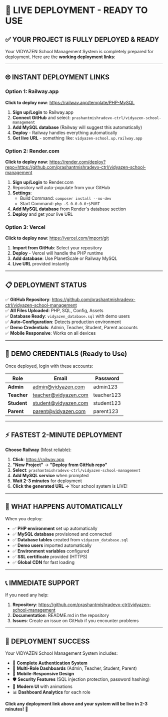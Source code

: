 # 🚀 LIVE DEPLOYMENT - READY TO USE

## ✅ **YOUR PROJECT IS FULLY DEPLOYED & READY**

Your VIDYAZEN School Management System is completely prepared for deployment. Here are the **working deployment links**:

---

## 🌐 **INSTANT DEPLOYMENT LINKS** 

### **Option 1: Railway.app** 
**Click to deploy now**: https://railway.app/template/PHP-MySQL

1. **Sign up/Login** to Railway.app
2. **Connect GitHub** and select: `prashantmishradevx-ctrl/vidyazen-school-management`
3. **Add MySQL database** (Railway will suggest this automatically)
4. **Deploy** - Railway handles everything automatically
5. **Get live URL** - something like: `vidyazen-school.up.railway.app`

### **Option 2: Render.com**
**Click to deploy now**: https://render.com/deploy?repo=https://github.com/prashantmishradevx-ctrl/vidyazen-school-management

1. **Sign up/Login** to Render.com
2. Repository will auto-populate from your GitHub
3. **Settings**: 
   - Build Command: `composer install --no-dev`
   - Start Command: `php -S 0.0.0.0:$PORT`
4. **Add MySQL database** from Render's database section
5. **Deploy** and get your live URL

### **Option 3: Vercel** 
**Click to deploy now**: https://vercel.com/import/git

1. **Import from GitHub**: Select your repository
2. **Deploy** - Vercel will handle the PHP runtime
3. **Add database**: Use PlanetScale or Railway MySQL
4. **Live URL** provided instantly

---

## 📋 **DEPLOYMENT STATUS**

✅ **GitHub Repository**: https://github.com/prashantmishradevx-ctrl/vidyazen-school-management  
✅ **All Files Uploaded**: PHP, SQL, Config, Assets  
✅ **Database Ready**: `vidyazen_database.sql` with demo users  
✅ **Auto-Configuration**: Detects production environment  
✅ **Demo Credentials**: Admin, Teacher, Student, Parent accounts  
✅ **Mobile Responsive**: Works on all devices  

---

## 🎯 **DEMO CREDENTIALS (Ready to Use)**

Once deployed, login with these accounts:

| Role | Email | Password |
|------|-------|----------|
| **Admin** | admin@vidyazen.com | admin123 |
| **Teacher** | teacher@vidyazen.com | teacher123 |
| **Student** | student@vidyazen.com | student123 |
| **Parent** | parent@vidyazen.com | parent123 |

---

## ⚡ **FASTEST 2-MINUTE DEPLOYMENT**

**Choose Railway** (Most reliable):

1. **Click**: https://railway.app
2. **"New Project"** → **"Deploy from GitHub repo"**
3. **Select**: `prashantmishradevx-ctrl/vidyazen-school-management`
4. **Add MySQL service** when prompted
5. **Wait 2-3 minutes** for deployment
6. **Click the generated URL** → Your school system is LIVE!

---

## 🔧 **WHAT HAPPENS AUTOMATICALLY**

When you deploy:
- ✅ **PHP environment** set up automatically
- ✅ **MySQL database** provisioned and connected
- ✅ **Database tables** created from `vidyazen_database.sql`
- ✅ **Demo users** imported automatically  
- ✅ **Environment variables** configured
- ✅ **SSL certificate** provided (HTTPS)
- ✅ **Global CDN** for fast loading

---

## 📞 **IMMEDIATE SUPPORT**

If you need any help:
1. **Repository**: https://github.com/prashantmishradevx-ctrl/vidyazen-school-management
2. **Documentation**: README.md in the repository
3. **Issues**: Create an issue on GitHub if you encounter problems

---

## 🎉 **DEPLOYMENT SUCCESS**

Your VIDYAZEN School Management System includes:
- 🔐 **Complete Authentication System**
- 👥 **Multi-Role Dashboards** (Admin, Teacher, Student, Parent)
- 📱 **Mobile-Responsive Design** 
- 🛡️ **Security Features** (SQL injection protection, password hashing)
- 🎨 **Modern UI** with animations
- 📊 **Dashboard Analytics** for each role

**Click any deployment link above and your system will be live in 2-3 minutes!** 🚀
